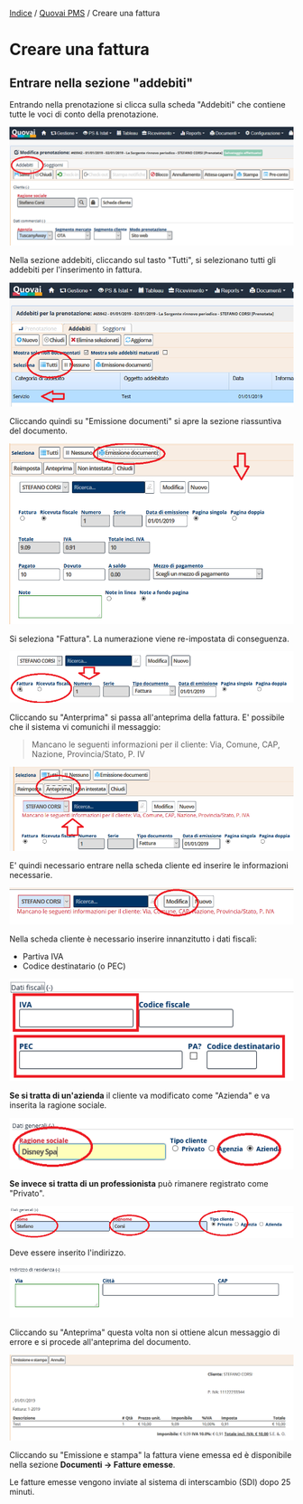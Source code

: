 [Indice](index.html) / [Quovai PMS](quovai-pms-it.md) / Creare una fattura

# Creare una fattura

## Entrare nella sezione "addebiti"

Entrando nella prenotazione si clicca sulla scheda "Addebiti" che contiene tutte le voci di conto della prenotazione.

![](images/creare-fattura-001.png)

Nella sezione addebiti, cliccando sul tasto "Tutti", si selezionano tutti gli addebiti per l'inserimento in fattura.

![](images/creare-fattura-002.png)

Cliccando quindi su "Emissione documenti" si apre la sezione riassuntiva del documento.

![](images/creare-fattura-003.png)

Si seleziona "Fattura". La numerazione viene re-impostata di conseguenza.

![](images/creare-fattura-004.png)

Cliccando su "Anterprima" si passa all'anteprima della fattura. E' possibile che il sistema vi comunichi il messaggio:

> Mancano le seguenti informazioni per il cliente: Via, Comune, CAP,
> Nazione, Provincia/Stato, P. IV

![](images/creare-fattura-005.png)

E' quindi necessario entrare nella scheda cliente ed inserire le informazioni necessarie.

![](images/creare-fattura-006.png)

Nella scheda cliente è necessario inserire innanzitutto i dati fiscali:

 - Partiva IVA
 - Codice destinatario (o PEC)

![](images/creare-fattura-007.png)

**Se si tratta di un'azienda** il cliente va modificato come "Azienda" e va inserita la ragione sociale. 

![](images/creare-fattura-008.png)

**Se invece si tratta di un professionista** può rimanere registrato come "Privato".

![](images/creare-fattura-008a.png)

Deve essere inserito l'indirizzo.

![](images/creare-fattura-009.png)

Cliccando su "Anteprima" questa volta non si ottiene alcun messaggio di errore e si procede all'anteprima del documento.

![](images/creare-fattura-010.png)

Cliccando su "Emissione e stampa" la fattura viene emessa ed è disponibile nella sezione **Documenti -> Fatture emesse**.

Le fatture emesse vengono inviate al sistema di interscambio (SDI) dopo 25 minuti.














